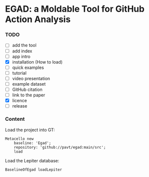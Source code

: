 # EGAD: a Moldable Tool for GitHub Action Analysis


### TODO

- [ ] add the tool
- [ ] add index
- [ ] app intro
- [X] installation (How to load)
- [ ] quick examples
- [ ] tutorial
- [ ] video presentation
- [ ] example dataset
- [ ] GitHub citation
- [ ] link to the paper
- [X] licence
- [ ] release

### Content

Load the project into GT:
```
Metacello new
	baseline: 'Egad';
	repository: 'github://pavt/egad:main/src';
	load
```

Load the Lepiter database:
```
BaselineOfEgad loadLepiter
```
